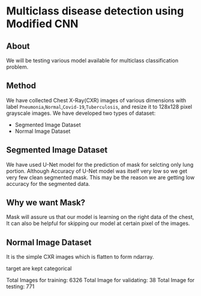 # Multiclass disease detection using Modified CNN

About
-----
We will be testing various model available for multiclass classification problem.

Method
------

We have collected Chest X-Ray(CXR) images of various dimensions with label `Pneumonia`,`Normal`,`Covid-19`,`Tuberculosis`, and resize it to 128x128 pixel grayscale images. 
We have developed two types of dataset:

- Segmented Image Dataset
- Normal Image Dataset

Segmented Image Dataset
-----------------------
We have used U-Net model for the prediction of mask for selcting only lung portion. Although Accuracy of U-Net model was itself very low so we get very few clean segmented mask. This may be the reason we are getting low accuracy for the segmented data. 

## Why we want Mask?
Mask will assure us that our model is learning on the right data of the chest, It can also be helpful for skipping our model at certain pixel of the images.

## Normal Image Dataset

It is the simple CXR images which is flatten to form ndarray.

target are kept categorical

Total Images for training: 6326
Total Image for validating: 38
Total Image for testing: 771

